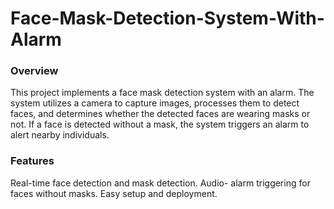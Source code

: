 # Face-Mask-Detection-System-With-Alarm

### Overview
This project implements a face mask detection system with an alarm. The system utilizes a camera to capture images, processes them to detect faces, and determines whether the detected faces are wearing masks or not. If a face is detected without a mask, the system triggers an alarm to alert nearby individuals.

### Features
Real-time face detection and mask detection.
Audio- alarm triggering for faces without masks.
Easy setup and deployment.

